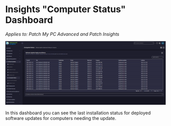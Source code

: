 # Insights "Computer Status" Dashboard

_Applies to: Patch My PC Advanced and Patch Insights_

![](/_images/image%20%28309%29.png "Software Update Deployment State per Computer")

In this dashboard you can see the last installation status for deployed software updates for computers needing the update.
